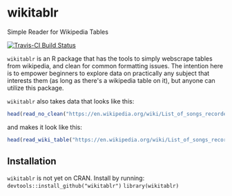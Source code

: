 # wikitablr
Simple Reader for Wikipedia Tables

[![Travis-CI Build Status](https://travis-ci.org/jkeast/wikitablr.svg?branch=master)](https://travis-ci.org/jkeast/wikitablr) 

`wikitablr` is an R package that has the tools to simply webscrape tables from wikipedia, and clean for common formatting issues. The intention here is to empower beginners to explore data on practically any subject that interests them (as long as there's a wikipedia table on it), but anyone can utilize this package.

`wikitablr` also takes data that looks like this:

``` r
head(read_no_clean("https://en.wikipedia.org/wiki/List_of_songs_recorded_by_the_Beatles"))

```
and makes it look like this:

``` r
head(read_wiki_table("https://en.wikipedia.org/wiki/List_of_songs_recorded_by_the_Beatles"))

```

## Installation
`wikitablr` is not yet on CRAN. Install by running: 
```devtools::install_github("wikitablr")```
```library(wikitablr)```



